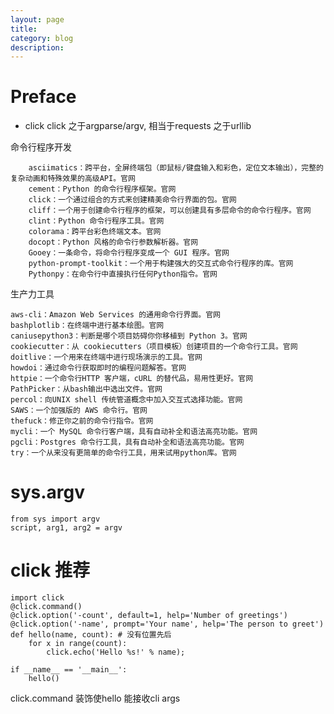 ```yaml
---
layout: page
title:
category: blog
description:
---
```

# Preface
- click
click 之于argparse/argv, 相当于requests 之于urllib

命令行程序开发

```
	asciimatics：跨平台，全屏终端包（即鼠标/键盘输入和彩色，定位文本输出），完整的复杂动画和特殊效果的高级API。官网
	cement：Python 的命令行程序框架。官网
	click：一个通过组合的方式来创建精美命令行界面的包。官网
	cliff：一个用于创建命令行程序的框架，可以创建具有多层命令的命令行程序。官网
	clint：Python 命令行程序工具。官网
	colorama：跨平台彩色终端文本。官网
	docopt：Python 风格的命令行参数解析器。官网
	Gooey：一条命令，将命令行程序变成一个 GUI 程序。官网
	python-prompt-toolkit：一个用于构建强大的交互式命令行程序的库。官网
	Pythonpy：在命令行中直接执行任何Python指令。官网
```
生产力工具
```
aws-cli：Amazon Web Services 的通用命令行界面。官网
bashplotlib：在终端中进行基本绘图。官网
caniusepython3：判断是哪个项目妨碍你你移植到 Python 3。官网
cookiecutter：从 cookiecutters（项目模板）创建项目的一个命令行工具。官网
doitlive：一个用来在终端中进行现场演示的工具。官网
howdoi：通过命令行获取即时的编程问题解答。官网
httpie：一个命令行HTTP 客户端，cURL 的替代品，易用性更好。官网
PathPicker：从bash输出中选出文件。官网
percol：向UNIX shell 传统管道概念中加入交互式选择功能。官网
SAWS：一个加强版的 AWS 命令行。官网
thefuck：修正你之前的命令行指令。官网
mycli：一个 MySQL 命令行客户端，具有自动补全和语法高亮功能。官网
pgcli：Postgres 命令行工具，具有自动补全和语法高亮功能。官网
try：一个从来没有更简单的命令行工具，用来试用python库。官网
```

# sys.argv

	from sys import argv
	script, arg1, arg2 = argv

# click 推荐

    import click
    @click.command()
    @click.option('-count', default=1, help='Number of greetings')
    @click.option('-name', prompt='Your name', help='The person to greet')
    def hello(name, count): # 没有位置先后
        for x in range(count):
            click.echo('Hello %s!' % name);

    if __name__ == '__main__':
        hello()

click.command 装饰使hello 能接收cli args
